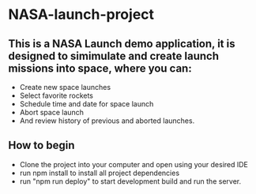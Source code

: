 # NASA-launch-project
## This is a NASA Launch demo application, it is designed to simimulate and create launch missions into space, where you can:
* Create new space launches
* Select favorite rockets
* Schedule time and date for space launch
* Abort space launch
* And review history of previous and aborted launches.
## How to begin
* Clone the project into your computer and open using your desired IDE
* run npm install to install all project dependencies
* run "npm run deploy" to start development build and run the server.
